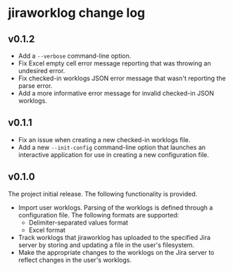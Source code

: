 # jiraworklog change log

## v0.1.2

* Add a `--verbose` command-line option.
* Fix Excel empty cell error message reporting that was throwing an undesired error.
* Fix checked-in worklogs JSON error message that wasn't reporting the parse error.
* Add a more informative error message for invalid checked-in JSON worklogs.


## v0.1.1

* Fix an issue when creating a new checked-in worklogs file.
* Add a new `--init-config` command-line option that launches an interactive application for use in creating a new configuration file.


## v0.1.0

The project initial release. The following functionality is provided.

* Import user worklogs. Parsing of the worklogs is defined through a configuration file. The following formats are supported:
  * Delimiter-separated values format
  * Excel format
* Track worklogs that jiraworklog has uploaded to the specified Jira server by storing and updating a file in the user's filesystem.
* Make the appropriate changes to the worklogs on the Jira server to reflect changes in the user's worklogs.
